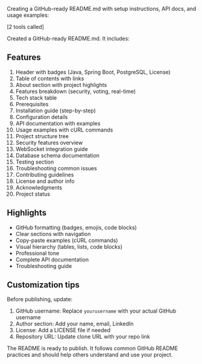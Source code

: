 Creating a GitHub-ready README.md with setup instructions, API docs, and usage examples:


[2 tools called]

Created a GitHub-ready README.md. It includes:

## Features

1. Header with badges (Java, Spring Boot, PostgreSQL, License)
2. Table of contents with links
3. About section with project highlights
4. Features breakdown (security, voting, real-time)
5. Tech stack table
6. Prerequisites
7. Installation guide (step-by-step)
8. Configuration details
9. API documentation with examples
10. Usage examples with cURL commands
11. Project structure tree
12. Security features overview
13. WebSocket integration guide
14. Database schema documentation
15. Testing section
16. Troubleshooting common issues
17. Contributing guidelines
18. License and author info
19. Acknowledgments
20. Project status

## Highlights

- GitHub formatting (badges, emojis, code blocks)
- Clear sections with navigation
- Copy-paste examples (cURL commands)
- Visual hierarchy (tables, lists, code blocks)
- Professional tone
- Complete API documentation
- Troubleshooting guide

## Customization tips

Before publishing, update:
1. GitHub username: Replace `yourusername` with your actual GitHub username
2. Author section: Add your name, email, LinkedIn
3. License: Add a LICENSE file if needed
4. Repository URL: Update clone URL with your repo link

The README is ready to publish. It follows common GitHub README practices and should help others understand and use your project.
